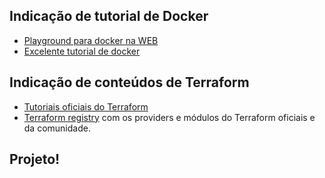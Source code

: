 
## Indicação de tutorial de Docker

- [Playground para docker na WEB](https://www.docker.com/101-tutorial/)
- [Excelente tutorial de docker](https://docker-curriculum.com/)

## Indicação de conteúdos de Terraform

- [Tutoriais oficiais do Terraform](https://developer.hashicorp.com/terraform/tutorials/aws-get-started)
- [Terraform registry](https://registry.terraform.io/) com os providers e módulos do Terraform oficiais e da comunidade. 
  
## Projeto!